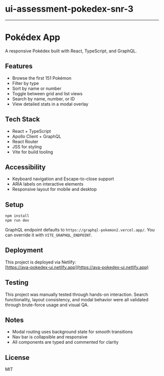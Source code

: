 # ui-assessment-pokedex-snr-3
-----------------------------
# Pokédex App

A responsive Pokédex built with React, TypeScript, and GraphQL.

## Features

- Browse the first 151 Pokémon
- Filter by type
- Sort by name or number
- Toggle between grid and list views
- Search by name, number, or ID
- View detailed stats in a modal overlay

## Tech Stack

- React + TypeScript
- Apollo Client + GraphQL
- React Router
- JSS for styling
- Vite for build tooling

## Accessibility

- Keyboard navigation and Escape-to-close support
- ARIA labels on interactive elements
- Responsive layout for mobile and desktop

## Setup

```bash
npm install
npm run dev
```

GraphQL endpoint defaults to `https://graphql-pokemon2.vercel.app/`. You can override it with `VITE_GRAPHQL_ENDPOINT`.

## Deployment

This project is deployed via Netlify:  
[https://ava-pokedex-ui.netlify.app](https://ava-pokedex-ui.netlify.app)

## Testing
This project was manually tested through hands-on interaction. Search functionality, layout consistency, and 
modal behavior were all validated through brute-force usage and visual QA.

## Notes

- Modal routing uses background state for smooth transitions
- Nav bar is collapsible and responsive
- All components are typed and commented for clarity

## License

MIT

